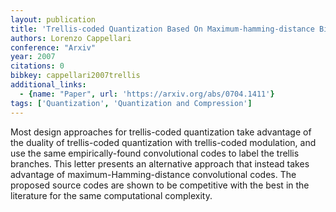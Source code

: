 ```yaml
---
layout: publication
title: 'Trellis-coded Quantization Based On Maximum-hamming-distance Binary Codes'
authors: Lorenzo Cappellari
conference: "Arxiv"
year: 2007
citations: 0
bibkey: cappellari2007trellis
additional_links:
  - {name: "Paper", url: 'https://arxiv.org/abs/0704.1411'}
tags: ['Quantization', 'Quantization and Compression']
---
```

Most design approaches for trellis-coded quantization take advantage of the
duality of trellis-coded quantization with trellis-coded modulation, and use
the same empirically-found convolutional codes to label the trellis branches.
This letter presents an alternative approach that instead takes advantage of
maximum-Hamming-distance convolutional codes. The proposed source codes are
shown to be competitive with the best in the literature for the same
computational complexity.
